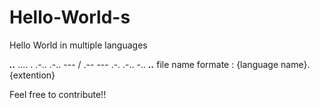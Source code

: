 # Hello-World-s
Hello World in multiple languages

___..___
.... . .-.. .-.. --- / .-- --- .-. .-.. -..
___..___
file name formate :
{language name}.{extention}

Feel free to contribute!!
